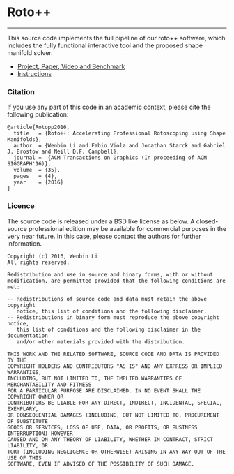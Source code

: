 # Roto++
---

This source code implements the full pipeline of our roto++ software, which includes the fully functional interactive tool and the proposed shape manifold solver.

- [Project, Paper, Video and Benchmark](http://visual.cs.ucl.ac.uk/pubs/rotopp)
- [Instructions](https://github.com/vinben/Rotopp/wiki)

### Citation

If you use any part of this code in an academic context, please cite the following publication:

```
@article{Rotopp2016,
  title   = {Roto++: Accelerating Professional Rotoscoping using Shape Manifolds},
  author  = {Wenbin Li and Fabio Viola and Jonathan Starck and Gabriel J. Brostow and Neill D.F. Campbell},
  journal =  {ACM Transactions on Graphics (In proceeding of ACM SIGGRAPH'16)},
  volume  = {35},
  pages   = {4},
  year    = {2016}
}
```

### Licence

The source code is released under a BSD like license as below. A closed-source professional edition may be available for commercial purposes in the very near future. In this case, please contact the authors for further information.

```
Copyright (c) 2016, Wenbin Li 
All rights reserved.

Redistribution and use in source and binary forms, with or without 
modification, are permitted provided that the following conditions are met:

-- Redistributions of source code and data must retain the above copyright 
   notice, this list of conditions and the following disclaimer.
-- Redistributions in binary form must reproduce the above copyright notice,
   this list of conditions and the following disclaimer in the documentation
   and/or other materials provided with the distribution.

THIS WORK AND THE RELATED SOFTWARE, SOURCE CODE AND DATA IS PROVIDED BY THE
COPYRIGHT HOLDERS AND CONTRIBUTORS "AS IS" AND ANY EXPRESS OR IMPLIED WARRANTIES,
INCLUDING, BUT NOT LIMITED TO, THE IMPLIED WARRANTIES OF MERCHANTABILITY AND FITNESS
FOR A PARTICULAR PURPOSE ARE DISCLAIMED. IN NO EVENT SHALL THE COPYRIGHT OWNER OR 
CONTRIBUTORS BE LIABLE FOR ANY DIRECT, INDIRECT, INCIDENTAL, SPECIAL, EXEMPLARY, 
OR CONSEQUENTIAL DAMAGES (INCLUDING, BUT NOT LIMITED TO, PROCUREMENT OF SUBSTITUTE 
GOODS OR SERVICES; LOSS OF USE, DATA, OR PROFITS; OR BUSINESS INTERRUPTION) HOWEVER 
CAUSED AND ON ANY THEORY OF LIABILITY, WHETHER IN CONTRACT, STRICT LIABILITY, OR 
TORT (INCLUDING NEGLIGENCE OR OTHERWISE) ARISING IN ANY WAY OUT OF THE USE OF THIS 
SOFTWARE, EVEN IF ADVISED OF THE POSSIBILITY OF SUCH DAMAGE.
```